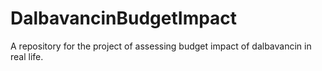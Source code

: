 # DalbavancinBudgetImpact
A repository for the project of assessing budget impact of dalbavancin in real life.
